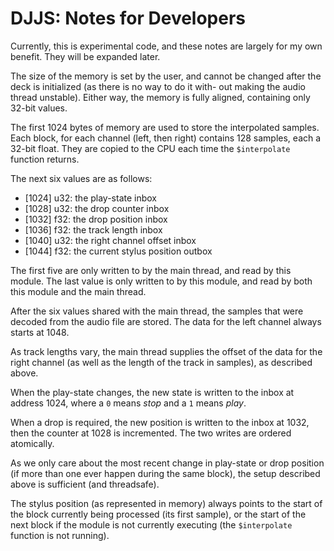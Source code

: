 DJJS: Notes for Developers
==========================

Currently, this is experimental code, and these notes are largely
for my own benefit. They will be expanded later.

The size of the memory is set by the user, and cannot be changed
after the deck is initialized (as there is no way to do it with-
out making the audio thread unstable). Either way, the memory
is fully aligned, containing only 32-bit values.

The first 1024 bytes of memory are used to store the interpolated
samples. Each block, for each channel (left, then right) contains
128 samples, each a 32-bit float. They are copied to the CPU each
time the `$interpolate` function returns.

The next six values are as follows:

+ [1024] u32: the play-state inbox
+ [1028] u32: the drop counter inbox
+ [1032] f32: the drop position inbox
+ [1036] f32: the track length inbox
+ [1040] u32: the right channel offset inbox
+ [1044] f32: the current stylus position outbox

The first five are only written to by the main thread, and read by
this module. The last value is only written to by this module, and
read by both this module and the main thread.

After the six values shared with the main thread, the samples that
were decoded from the audio file are stored. The data for the left
channel always starts at 1048.

As track lengths vary, the main thread supplies the offset of the
data for the right channel (as well as the length of the track in
samples), as described above.

When the play-state changes, the new state is written to the inbox
at address 1024, where a `0` means *stop* and a `1` means *play*.

When a drop is required, the new position is written to the inbox
at 1032, then the counter at 1028 is incremented. The two writes
are ordered atomically.

As we only care about the most recent change in play-state or drop
position (if more than one ever happen during the same block), the
setup described above is sufficient (and threadsafe).

The stylus position (as represented in memory) always points to the
start of the block currently being processed (its first sample),
or the start of the next block if the module is not currently
executing (the `$interpolate` function is not running).
